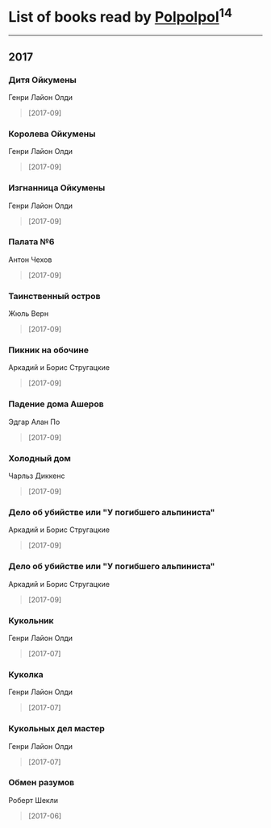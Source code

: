 # List of books read by [Polpolpol](https://plus.google.com/103995186316826099543)<sup>14</sup>
---

## 2017

### Дитя Ойкумены
Генри Лайон Олди
> [2017-09] 


### Королева Ойкумены
Генри Лайон Олди
> [2017-09] 


### Изгнанница Ойкумены
Генри Лайон Олди
> [2017-09] 


### Палата №6
Антон Чехов
> [2017-09] 


### Таинственный остров
Жюль Верн
> [2017-09] 


### Пикник на обочине
Аркадий и Борис Стругацкие
> [2017-09] 


### Падение дома Ашеров
Эдгар Алан По
> [2017-09] 


### Холодный дом
Чарльз Диккенс
> [2017-09] 


### Дело об убийстве или "У погибшего альпиниста"
Аркадий и Борис Стругацкие
> [2017-09] 


### Дело об убийстве или "У погибшего альпиниста"
Аркадий и Борис Стругацкие
> [2017-09] 


### Кукольник
Генри Лайон Олди
> [2017-07] 


### Куколка
Генри Лайон Олди
> [2017-07] 


### Кукольных дел мастер
Генри Лайон Олди
> [2017-07] 


### Обмен разумов
Роберт Шекли
> [2017-06] 




